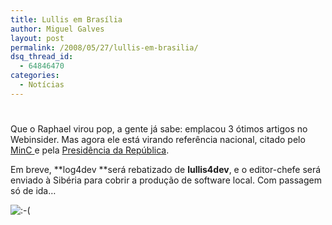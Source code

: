 ```yaml
---
title: Lullis em Brasília
author: Miguel Galves
layout: post
permalink: /2008/05/27/lullis-em-brasilia/
dsq_thread_id:
  - 64846470
categories:
  - Notícias
---
```

# 

Que o Raphael virou pop, a gente já sabe: emplacou 3 ótimos artigos no Webinsider. Mas agora ele está virando referência nacional, citado pelo [MinC ][1]e pela [Presidência da República][2].

 [1]: http://www.cultura.gov.br/site/?p=11805
 [2]: http://www.presidencia.gov.br/estrutura_presidencia/Subsecretaria/noticias/clipping/noticias/assunto9/nt07nov3g/

Em breve, **log4dev **será rebatizado de **lullis4dev**, e o editor-chefe será enviado à Sibéria para cobrir a produção de software local. Com passagem só de ida…

![:-(][3] 

 [3]: http://log4dev.com/wp-includes/images/smilies/icon_sad.gif